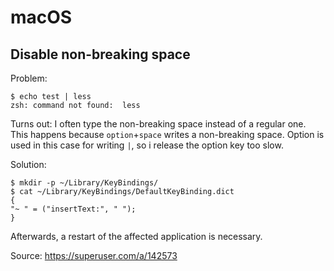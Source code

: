 # macOS

## Disable non-breaking space

Problem:

```shell
$ echo test | less
zsh: command not found:  less
```

Turns out: I often type the non-breaking space instead of a regular one.
This happens because `option`+`space` writes a non-breaking space.
Option is used in this case for writing `|`, so i release the option key too slow.

Solution:

```shell
$ mkdir -p ~/Library/KeyBindings/
$ cat ~/Library/KeyBindings/DefaultKeyBinding.dict
{
"~ " = ("insertText:", " ");
}
```

Afterwards, a restart of the affected application is necessary.

Source: https://superuser.com/a/142573
